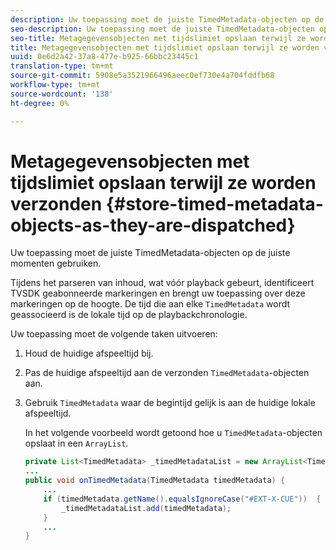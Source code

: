 ```yaml
---
description: Uw toepassing moet de juiste TimedMetadata-objecten op de juiste momenten gebruiken.
seo-description: Uw toepassing moet de juiste TimedMetadata-objecten op de juiste momenten gebruiken.
seo-title: Metagegevensobjecten met tijdslimiet opslaan terwijl ze worden verzonden
title: Metagegevensobjecten met tijdslimiet opslaan terwijl ze worden verzonden
uuid: 0e6d2a42-37a8-477e-b925-66bbc23445c1
translation-type: tm+mt
source-git-commit: 5908e5a3521966496aeec0ef730e4a704fddfb68
workflow-type: tm+mt
source-wordcount: '138'
ht-degree: 0%

---
```



# Metagegevensobjecten met tijdslimiet opslaan terwijl ze worden verzonden {#store-timed-metadata-objects-as-they-are-dispatched}

Uw toepassing moet de juiste TimedMetadata-objecten op de juiste momenten gebruiken.

Tijdens het parseren van inhoud, wat vóór playback gebeurt, identificeert TVSDK geabonneerde markeringen en brengt uw toepassing over deze markeringen op de hoogte. De tijd die aan elke `TimedMetadata` wordt geassocieerd is de lokale tijd op de playbackchronologie.

Uw toepassing moet de volgende taken uitvoeren:

1. Houd de huidige afspeeltijd bij.
1. Pas de huidige afspeeltijd aan de verzonden `TimedMetadata`-objecten aan.

1. Gebruik `TimedMetadata` waar de begintijd gelijk is aan de huidige lokale afspeeltijd.

   In het volgende voorbeeld wordt getoond hoe u `TimedMetadata`-objecten opslaat in een `ArrayList`.

   ```java
   private List<TimedMetadata> _timedMetadataList = new ArrayList<TimedMetadata>(); 
   ... 
   public void onTimedMetadata(TimedMetadata timedMetadata) { 
       ... 
       if (timedMetadata.getName().equalsIgnoreCase("#EXT-X-CUE"))  { 
           _timedMetadataList.add(timedMetadata); 
       } 
       ... 
   }
   ```

